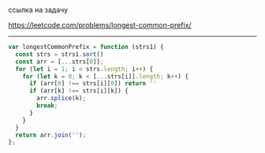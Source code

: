 ссылка на задачу 

https://leetcode.com/problems/longest-common-prefix/


---

```js
var longestCommonPrefix = function (strs1) {
  const strs = strs1.sort()
  const arr = [...strs[0]];
  for (let i = 1; i < strs.length; i++) {
    for (let k = 0; k < [...strs[i]].length; k++) {
      if (arr[0] !== strs[i][0]) return ''
      if (arr[k] !== strs[i][k]) {
        arr.splice(k);
        break;
      }
    }
  }
  return arr.join('');
};
```

